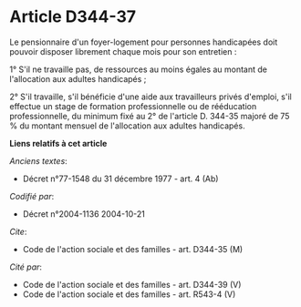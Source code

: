 # Article D344-37

Le pensionnaire d'un foyer-logement pour personnes handicapées doit pouvoir disposer librement chaque mois pour son
entretien :

1° S'il ne travaille pas, de ressources au moins égales au montant de l'allocation aux adultes handicapés ;

2° S'il travaille, s'il bénéficie d'une aide aux travailleurs privés d'emploi, s'il effectue un stage de formation
professionnelle ou de rééducation professionnelle, du minimum fixé au 2° de l'article D. 344-35 majoré de 75 % du montant
mensuel de l'allocation aux adultes handicapés.

**Liens relatifs à cet article**

_Anciens textes_:

  - Décret n°77-1548 du 31 décembre 1977 - art. 4 (Ab)

_Codifié par_:

  - Décret n°2004-1136 2004-10-21

_Cite_:

  - Code de l'action sociale et des familles - art. D344-35 (M)

_Cité par_:

  - Code de l'action sociale et des familles - art. D344-39 (V)
  - Code de l'action sociale et des familles - art. R543-4 (V)
